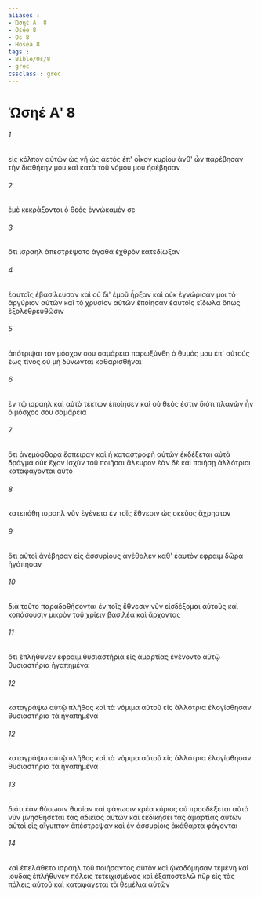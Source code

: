 ```yaml
---
aliases : 
- Ὡσηέ Αʹ 8
- Osée 8
- Os 8
- Hosea 8
tags : 
- Bible/Os/8
- grec
cssclass : grec
---
```


# Ὡσηέ Αʹ 8

###### 1
εἰς κόλπον αὐτῶν ὡς γῆ ὡς ἀετὸς ἐπ' οἶκον κυρίου ἀνθ' ὧν παρέβησαν τὴν διαθήκην μου καὶ κατὰ τοῦ νόμου μου ἠσέβησαν
###### 2
ἐμὲ κεκράξονται ὁ θεός ἐγνώκαμέν σε
###### 3
ὅτι ισραηλ ἀπεστρέψατο ἀγαθά ἐχθρὸν κατεδίωξαν
###### 4
ἑαυτοῖς ἐβασίλευσαν καὶ οὐ δι' ἐμοῦ ἦρξαν καὶ οὐκ ἐγνώρισάν μοι τὸ ἀργύριον αὐτῶν καὶ τὸ χρυσίον αὐτῶν ἐποίησαν ἑαυτοῖς εἴδωλα ὅπως ἐξολεθρευθῶσιν
###### 5
ἀπότριψαι τὸν μόσχον σου σαμάρεια παρωξύνθη ὁ θυμός μου ἐπ' αὐτούς ἕως τίνος οὐ μὴ δύνωνται καθαρισθῆναι
###### 6
ἐν τῷ ισραηλ καὶ αὐτὸ τέκτων ἐποίησεν καὶ οὐ θεός ἐστιν διότι πλανῶν ἦν ὁ μόσχος σου σαμάρεια
###### 7
ὅτι ἀνεμόφθορα ἔσπειραν καὶ ἡ καταστροφὴ αὐτῶν ἐκδέξεται αὐτά δράγμα οὐκ ἔχον ἰσχὺν τοῦ ποιῆσαι ἄλευρον ἐὰν δὲ καὶ ποιήσῃ ἀλλότριοι καταφάγονται αὐτό
###### 8
κατεπόθη ισραηλ νῦν ἐγένετο ἐν τοῖς ἔθνεσιν ὡς σκεῦος ἄχρηστον
###### 9
ὅτι αὐτοὶ ἀνέβησαν εἰς ἀσσυρίους ἀνέθαλεν καθ' ἑαυτὸν εφραιμ δῶρα ἠγάπησαν
###### 10
διὰ τοῦτο παραδοθήσονται ἐν τοῖς ἔθνεσιν νῦν εἰσδέξομαι αὐτούς καὶ κοπάσουσιν μικρὸν τοῦ χρίειν βασιλέα καὶ ἄρχοντας
###### 11
ὅτι ἐπλήθυνεν εφραιμ θυσιαστήρια εἰς ἁμαρτίας ἐγένοντο αὐτῷ θυσιαστήρια ἠγαπημένα
###### 12
καταγράψω αὐτῷ πλῆθος καὶ τὰ νόμιμα αὐτοῦ εἰς ἀλλότρια ἐλογίσθησαν θυσιαστήρια τὰ ἠγαπημένα
###### 12
καταγράψω αὐτῷ πλῆθος καὶ τὰ νόμιμα αὐτοῦ εἰς ἀλλότρια ἐλογίσθησαν θυσιαστήρια τὰ ἠγαπημένα
###### 13
διότι ἐὰν θύσωσιν θυσίαν καὶ φάγωσιν κρέα κύριος οὐ προσδέξεται αὐτά νῦν μνησθήσεται τὰς ἀδικίας αὐτῶν καὶ ἐκδικήσει τὰς ἁμαρτίας αὐτῶν αὐτοὶ εἰς αἴγυπτον ἀπέστρεψαν καὶ ἐν ἀσσυρίοις ἀκάθαρτα φάγονται
###### 14
καὶ ἐπελάθετο ισραηλ τοῦ ποιήσαντος αὐτὸν καὶ ᾠκοδόμησαν τεμένη καὶ ιουδας ἐπλήθυνεν πόλεις τετειχισμένας καὶ ἐξαποστελῶ πῦρ εἰς τὰς πόλεις αὐτοῦ καὶ καταφάγεται τὰ θεμέλια αὐτῶν
